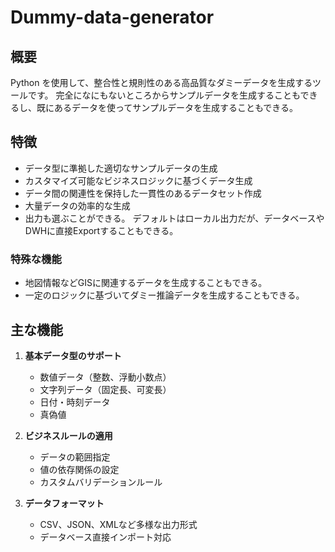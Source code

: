 # Dummy-data-generator

## 概要
Python を使用して、整合性と規則性のある高品質なダミーデータを生成するツールです。
完全になにもないところからサンプルデータを生成することもできるし、既にあるデータを使ってサンプルデータを生成することもできる。


## 特徴
- データ型に準拠した適切なサンプルデータの生成
- カスタマイズ可能なビジネスロジックに基づくデータ生成
- データ間の関連性を保持した一貫性のあるデータセット作成
- 大量データの効率的な生成
- 出力も選ぶことができる。 デフォルトはローカル出力だが、データベースやDWHに直接Exportすることもできる。

### 特殊な機能
- 地図情報などGISに関連するデータを生成することもできる。
- 一定のロジックに基づいてダミー推論データを生成することもできる。

## 主な機能
1. **基本データ型のサポート**
   - 数値データ（整数、浮動小数点）
   - 文字列データ（固定長、可変長）
   - 日付・時刻データ
   - 真偽値

2. **ビジネスルールの適用**
   - データの範囲指定
   - 値の依存関係の設定
   - カスタムバリデーションルール

3. **データフォーマット**
   - CSV、JSON、XMLなど多様な出力形式
   - データベース直接インポート対応